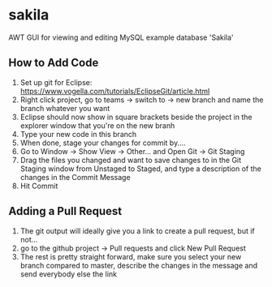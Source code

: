 # sakila
AWT GUI for viewing and editing MySQL example database 'Sakila' 

## How to Add Code
1. Set up git for Eclipse: https://www.vogella.com/tutorials/EclipseGit/article.html
2. Right click project, go to teams -> switch to -> new branch and name the branch whatever you want
3. Eclipse should now show in square brackets beside the project in the explorer window that you're on the new branh
4. Type your new code in this branch
5. When done, stage your changes for commit by....
6. Go to Window -> Show View -> Other... and Open Git -> Git Staging
7. Drag the files you changed and want to save changes to in the Git Staging window from Unstaged to Staged, and type a description of the changes in the Commit Message
8. Hit Commit

## Adding a Pull Request
1. The git output will ideally give you a link to create a pull request, but if not...
2. go to the github project -> Pull requests and click New Pull Request
3. The rest is pretty straight forward, make sure you select your new branch compared to master, describe the changes in the message and send everybody else the link
